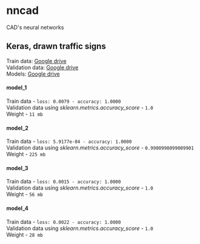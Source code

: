 # nncad
CAD's neural networks  

## Keras, drawn traffic signs  
Train data: [Google drive](https://drive.google.com/drive/folders/1g7sy6le5bapZ45Z3536Fn7drX0kr9PiQ?usp=sharing)  
Validation data: [Google drive](https://drive.google.com/drive/folders/1RDAGq0F0SdDNE-b_s9e5fOSlf92nFLzU?usp=sharing)  
Models: [Google drive](https://drive.google.com/drive/folders/1RtRkPHqnLdS3mPfIjyr7MnOcwZGIaBIg?usp=sharing)

#### model_1  
Train data - ```loss: 0.0079 - accuracy: 1.0000```  
Validation data using *sklearn.metrics.accuracy_score* - ```1.0```  
Weight - ```11 mb```  

#### model_2  
Train data - ```loss: 5.9177e-04 - accuracy: 1.0000```  
Validation data using *sklearn.metrics.accuracy_score* - ```0.9900990099009901```  
Weight - ```225 mb```

#### model_3  
Train data - ```loss: 0.0015 - accuracy: 1.0000```  
Validation data using *sklearn.metrics.accuracy_score* - ```1.0```  
Weight - ```56 mb```

#### model_4  
Train data - ```loss: 0.0022 - accuracy: 1.0000```  
Validation data using *sklearn.metrics.accuracy_score* - ```1.0```  
Weight - ```28 mb```
